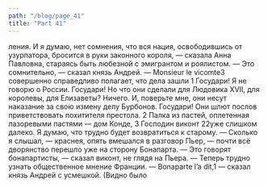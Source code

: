 ```yaml
---
path: "/blog/page_41"
title: "Part 41"
---
```


ления. И я думаю, нет сомнения, что вся нация, освободившись от узурпатора, бросится в руки законного короля, — сказала Анна Павловна, стараясь быть любезной с эмигрантом и роялистом.
— Это сомнительно, — сказал князь Андрей. — Monsieur le vicomte3 совершенно справедливо полагает, что дела зашли 1 Государи! Я не говорю о России. Государи! Но что они сделали для Людовика XVII, для королевы, для Елизаветы? Ничего. И, поверьте мне, они несут наказание за свою измену делу Бурбонов. Государи! Они шлют послов приветствовать похитителя престола.
2 Палка из пастей, оплетенная лазоревыми пастями — дом Конде,
3 Господин виконт
22уже слишком далеко. Я думаю, что трудно будет возвратиться к старому.
— Сколько я слышал, — краснея, опять вмешался в разговор Пьер, — почти всё дворянство перешло уже на сторону Бонапарта.
— Это говорят бонапартисты, — сказал виконт, не глядя на Пьера. — Теперь трудно узнать общественное мнение Франции.
— Bonaparte l’a dit,1 — сказал князь Андрей с усмешкой.
(Видно было
